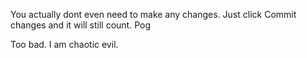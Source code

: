You actually dont even need to make any changes. Just click Commit changes and it will still count. Pog

Too bad. I am chaotic evil.
